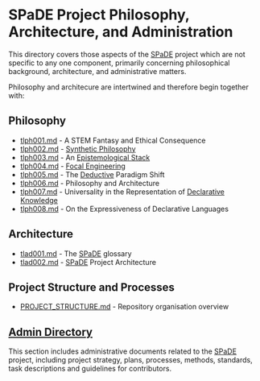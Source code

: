 # SPaDE Project Philosophy, Architecture, and Administration

This directory covers those aspects of the [SPaDE](tlad001.md#spade) project which are not specific to any one component, primarily concerning philosophical background, architecture, and administrative matters.

Philosophy and architecure are intertwined and therefore begin together with:

## Philosophy

- [tlph001.md](./tlph001.md) - A STEM Fantasy and Ethical Consequence
- [tlph002.md](./tlph002.md) - [Synthetic Philosophy](tlad001.md#synthetic-philosophy)
- [tlph003.md](./tlph003.md) - An [Epistemological Stack](tlad001.md#epistemological-stack)
- [tlph004.md](./tlph004.md) - [Focal Engineering](tlad001.md#focal-engineering)
- [tlph005.md](./tlph005.md) - The [Deductive](tlad001.md#deduction) Paradigm Shift
- [tlph006.md](./tlph006.md) - Philosophy and Architecture
- [tlph007.md](./tlph007.md) - Universality in the Representation of [Declarative Knowledge](tlad001.md#declarative-knowledge)
- [tlph008.md](./tlph008.md) - On the Expressiveness of Declarative Languages

## Architecture

- [tlad001.md](./tlad001.md) - The [SPaDE](tlad001.md#spade) glossary
- [tlad002.md](./tlad002.md) - [SPaDE](tlad001.md#spade) Project Architecture

## Project Structure and Processes

- [PROJECT_STRUCTURE.md](./PROJECT_STRUCTURE.md) - Repository organisation overview

## [**Admin Directory**](admin/README.md)

This section includes administrative documents related to the [SPaDE](tlad001.md#spade) project, including project strategy, plans, processes, methods, standards, task descriptions and guidelines for contributors.

